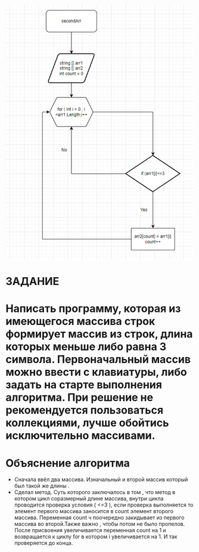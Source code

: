![](sceme.png)  


# ЗАДАНИЕ

# Написать программу, которая из имеющегося массива строк формирует массив из строк, длина которых меньше либо равна 3 символа. Первоначальный массив можно ввести с клавиатуры, либо задать на старте выполнения алгоритма. При решение не рекомендуется пользоваться коллекциями, лучше обойтись исключительно массивами.

# Объяснение алгоритма 
* Сначала ввёл два массива. Изначальный и второй массив который был такой же длины .
* Сделал метод. Суть которого заключалось  в том , что метод в котором цикл соразмерный длине массива, внутри цикла проводится проверка условия ( <=3 ), если проверка выполняется то элемент первого массива заносится в count элемент второго массива. Переменная count ч поочередно закидывает из первого массива во второй.Также важно , чтобы потом не было пропелов. После присвоения увеличивается переменная count на 1 и возвращается к циклу for в котором i увеличивается на 1. И так проверяется до конца.